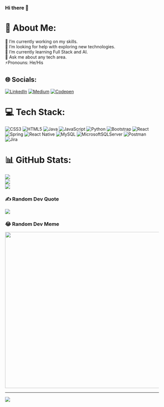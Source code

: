 ### Hi there 👋
# 💫 About Me:
🔭 I’m currently working on my skills.<br>🤝 I’m looking for help with exploring new technologies.<br>🌱 I’m currently learning Full Stack and AI. <br>💬 Ask me about any tech area.<br>⚡Pronouns: He/His


## 🌐 Socials:
[![LinkedIn](https://img.shields.io/badge/LinkedIn-%230077B5.svg?logo=linkedin&logoColor=white)](https://linkedin.com/in/theozturkahmet1/) [![Medium](https://img.shields.io/badge/Medium-12100E?logo=medium&logoColor=white)](https://medium.com/@theozturkahmet) [![Codepen](https://img.shields.io/badge/Codepen-000000?style=for-the-badge&logo=codepen&logoColor=white)](https://codepen.io/theozturkahmet) 

# 💻 Tech Stack:
![CSS3](https://img.shields.io/badge/css3-%231572B6.svg?style=plastic&logo=css3&logoColor=white) ![HTML5](https://img.shields.io/badge/html5-%23E34F26.svg?style=plastic&logo=html5&logoColor=white) ![Java](https://img.shields.io/badge/java-%23ED8B00.svg?style=plastic&logo=java&logoColor=white) ![JavaScript](https://img.shields.io/badge/javascript-%23323330.svg?style=plastic&logo=javascript&logoColor=%23F7DF1E) ![Python](https://img.shields.io/badge/python-3670A0?style=plastic&logo=python&logoColor=ffdd54) ![Bootstrap](https://img.shields.io/badge/bootstrap-%23563D7C.svg?style=plastic&logo=bootstrap&logoColor=white) ![React](https://img.shields.io/badge/react-%2320232a.svg?style=plastic&logo=react&logoColor=%2361DAFB) ![Spring](https://img.shields.io/badge/spring-%236DB33F.svg?style=plastic&logo=spring&logoColor=white) ![React Native](https://img.shields.io/badge/react_native-%2320232a.svg?style=plastic&logo=react&logoColor=%2361DAFB) ![MySQL](https://img.shields.io/badge/mysql-%2300f.svg?style=plastic&logo=mysql&logoColor=white) ![MicrosoftSQLServer](https://img.shields.io/badge/Microsoft%20SQL%20Sever-CC2927?style=plastic&logo=microsoft%20sql%20server&logoColor=white) ![Postman](https://img.shields.io/badge/Postman-FF6C37?style=plastic&logo=postman&logoColor=white) ![Jira](https://img.shields.io/badge/jira-%230A0FFF.svg?style=plastic&logo=jira&logoColor=white)
# 📊 GitHub Stats:
![](https://github-readme-stats.vercel.app/api?username=theahmetozturk&theme=blueberry&hide_border=true&include_all_commits=true&count_private=true)<br/>
![](https://github-readme-streak-stats.herokuapp.com/?user=theahmetozturk&theme=blueberry&hide_border=true)<br/>
![](https://github-readme-stats.vercel.app/api/top-langs/?username=theahmetozturk&theme=blueberry&hide_border=true&include_all_commits=true&count_private=true&layout=compact)

### ✍️ Random Dev Quote
![](https://quotes-github-readme.vercel.app/api?type=horizontal&theme=dark)



### 😂 Random Dev Meme
<img src="https://www.memedroid.com/memes/random" width="512px"/>

---
[![](https://visitcount.itsvg.in/api?id=theahmetozturk&icon=5&color=12)](https://visitcount.itsvg.in)

<!-- Proudly created with GPRM ( https://gprm.itsvg.in ) -->
